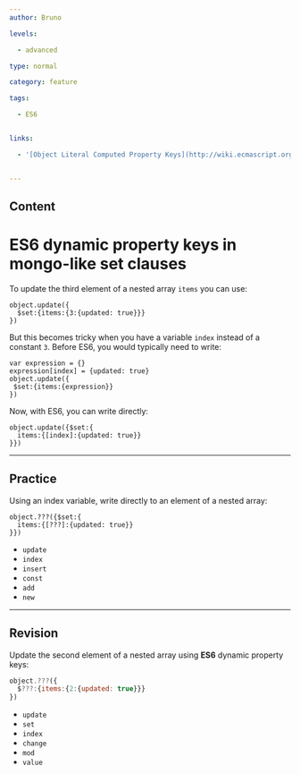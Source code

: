 ```yaml
---
author: Bruno

levels:

  - advanced

type: normal

category: feature

tags:

  - ES6


links:

  - '[Object Literal Computed Property Keys](http://wiki.ecmascript.org/doku.php?id=harmony:object_literals#object_literal_computed_property_keys){documentation}'


---
```

## Content
# ES6 dynamic property keys in mongo-like set clauses

To update the third element of a nested array `items` you can use:
```
object.update({
  $set:{items:{3:{updated: true}}} 
})
```
But this becomes tricky when you have a variable `index` instead of a constant `3`.
Before ES6, you would typically need to write:
```
var expression = {}
expression[index] = {updated: true}
object.update({
 $set:{items:{expression}}
})
```
Now, with ES6, you can write directly:
```
object.update({$set:{
  items:{[index]:{updated: true}}
}})
```

---
## Practice

Using an index variable, write directly to an element of a nested array:

```
object.???({$set:{
  items:{[???]:{updated: true}}
}})
```

* `update`
* `index`
* `insert`
* `const`
* `add`
* `new`

---
## Revision

Update the second element of a nested array using **ES6** dynamic property keys:
```javascript
object.???({
  $???:{items:{2:{updated: true}}}
})
```

* `update`
* `set`
* `index`
* `change`
* `mod`
* `value`

